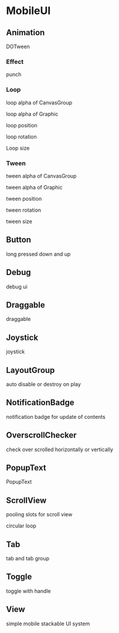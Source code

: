 # MobileUI

## Animation
DOTween
### Effect
punch
### Loop
loop alpha of CanvasGroup

loop alpha of Graphic

loop position

loop rotation

Loop size
### Tween
tween alpha of CanvasGroup

tween alpha of Graphic

tween position

tween rotation

tween size
## Button
long pressed down and up
## Debug
debug ui
## Draggable
draggable
## Joystick
joystick
## LayoutGroup
auto disable or destroy on play
## NotificationBadge
notification badge for update of contents
## OverscrollChecker
check over scrolled horizontally or vertically
## PopupText
PopupText
## ScrollView
pooling slots for scroll view

circular loop
## Tab
tab and tab group
## Toggle
toggle with handle
## View
simple mobile stackable UI system
